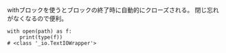 withブロックを使うとブロックの終了時に自動的にクローズされる。
閉じ忘れがなくなるので便利。

```
with open(path) as f:
    print(type(f))
# <class '_io.TextIOWrapper'>
```
